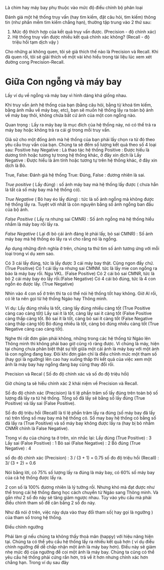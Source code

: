 Là chim hay máy bay phụ thuộc vào mức độ điều chỉnh bộ phân loại

Đánh giá một hệ thống truy vấn (hay tìm kiếm, đặt câu hỏi, tìm kiếm) thông tin (như phần mềm tìm kiếm chẳng hạn), thường tập trung vào 2 thứ sau:

1. Mức độ thích hợp của kết quả truy vấn được. (Precision - độ chính xác)
2. Hệ thống truy vấn được nhiều kết quả chính xác không? (Recall - độ triệu hồi tạm dịch vậy )

Cho những ai không quen, tôi sẽ giả thích thế nào là Precision và Recall. Khi đã quen rồi, tôi sẽ giải thích về một vài khó hiểu trong tài liệu lúc xem xét đường cong Precision-Recall.

# Giữa Con ngỗng và máy bay

Lấy ví dụ về ngỗng và máy bay vì hình dáng khá giống nhau.

Khi truy vấn ảnh hệ thống của bạn (bằng câu hỏi, bằng từ khoá tìm kiếm, bằng ảnh mẫu về máy bay, etc), bạn sẽ muốn hệ thống lấy ra toàn bộ ảnh về máy bay thôi, không chứa bất cứ ảnh của một con ngỗng nào.

Quan trọng : Lấy ra máy bay là mục đích của hệ thống này, nó có thể trả ra máy bay hoặc không trả ra cái gì trong mỗi truy vấn.

Giả sử cho một đống ảnh mà hệ thống của bạn phải lấy chọn ra từ đó theo yêu cầu truy vấn của bạn.
Chúng ta sẽ đếm số lượng kết quả theo số 4 loại sau:
Positive hay Negative : Là thao tác hệ thống
Positive : Được hiểu là dương tính hoặc tương tự trong hệ thống khác, ở đây xin dịch là Lấy
Negative : Được hiểu là âm tính hoặc tương tự trên hệ thống khác, ở đây xin dịch là Bỏ.

True, False: Đánh giá hệ thống
True: Đúng, False : đương nhiên là sai.


*True positive* ( Lấy đúng) : số ảnh máy bay mà hệ thống lấy được ( chưa hẳn là tất cả số máy bay mà hệ thống có).

*True Negative* ( Bỏ hay éo lấy đúng) : tức là số ảnh ngỗng mà không được hệ thống lấy ra. Tuyệt vời nhất là còn nguyên bằng số ảnh ngỗng ban đầu của bộ ảnh.

*False Positive*  ( Lấy ra nhưng sai CMNR) : Số ảnh ngỗng mà hệ thống hiểu nhầm là máy bay rồi lấy ra. 

*False Negative* ( Lại đi bỏ cái ảnh đáng lẽ phải lấy, bỏ sai CMNR) : Số ảnh máy bay mà hệ thống éo lấy ra vì cho rằng nó là ngỗng.


Áp dụng những định nghĩa ở trên, chúng ta thử tìm số ảnh tương ứng với mỗi loại trong ví dụ xem sao.

Có 3 cái lấy đúng, tức là lấy được 3 cái máy bay thật. Cũng ngon đấy chứ.(True Positive)
Có 1 cái lấy ra nhưng sai CMNM. tức là lấy mie con ngỗng ra bảo là máy bay rồi. Ngu VKL. (False Positive)
Có 2 cái bỏ sai CMNR, tức là bỏ 2 cái máy bay éo lấy rồi.(False Negative)
Có 4 cái bỏ đúng, tức là 4 con ngỗn éo được lấy. (True Negative)

Nhìn vào 4 con số ở trên thì ta có thể nói hệ thống tốt hay không.
Giờ AI rồi, có lẽ ta nên gọi từ hệ thống Ngáo hay Thông minh.

Ví dụ: 
Lấy đúng nhiều là tốt, càng lấy đúng nhiều càng tốt (True Positive càng cao càng tốt)
Lấy sai ít là tốt, càng lấy sai ít càng tốt (False Positive càng thấp càng tốt.
Bỏ sai ít là tốt, càng bỏ sai ít càng tốt (False Negative càng thấp càng tốt)
Bỏ đúng nhiều là tốt, càng bỏ đúng nhiều càng tốt (True Negative càng cao càng tốt).

Nghe thì rất đơn giản phải không, những trong các hệ thống từ Ngáo lên Thông minh thì không phải bao giờ cũng rõ ràng được. Vì chúng là máy, hiện tại chúng chưa phân biệt thật sự tốt giữa một cái ảnh là máy bay với một ảnh là con ngỗng đang bay.
Đôi khi đơn giản chỉ là điều chỉnh mức một tham số (hay gọi là ngưỡng) lên cao hay xuống thấp thì kết quả của việc xem một ảnh là máy bay hay ngỗng đang bay cũng thay đổi rồi.

Precision và Recal ( Số đo độ chính xác và số đo độ triệu hồi)

Giờ chúng ta sẽ hiểu chính xác 2 khái niệm về Precision  và Recall.

Số đo độ chính xác (Precision) là tỉ lệ phần trăm số lấy đúng trên toàn bộ số lượng đã lấy ra từ hệ thống. Tổng số đã lấy sẽ bằng số lấy đúng (True Positive) và lấy sai (False Positive).

Số đo độ triệu hồi (Recall) là tỉ lệ phần trăm lấy ra đúng (số máy bay đã lấy ra) trên tổng số may bay mà hệ thống có. Số may bay hệ thống có bằng số đã lấy ra (True Positive) và số máy bay không được lấy ra (hay bị bỏ nhầm CNMR chính là False Negative).

Trong ví dụ của chúng ta ở trên, xin nhắc lại:
Lấy đúng (True Positive) : 3
Lấy sai (False Positive) : 1
Bỏ sai (False Negative) : 2
Bỏ đúng (True Negative) : 4

số đo độ chính xác (Precision) : 3 / (3 + 1) = 0.75
số đo độ triệu hồi (Recall) : 3/ (3 + 2) = 0.6

Nói bằng lời, có 75% số lượng lấy ra đúng là máy bay, có 60% số máy bay của cả hệ thống được lấy ra.

2 con số là 100% đương nhiên là lý tưởng rồi. Nhưng khó mà đạt được như thế trong cái hệ thống đang học cách chuyển từ Ngáo sang Thông minh. Và gần như 2 số đo này sẽ tăng giảm ngược nhau. Tùy vào yêu cầu mà phải điều chỉnh tham số để cân bằng 2 số đo này.

Như đã nói ở trên, việc này dựa vào thay đổi tham số( hay gọi là ngưỡng ) của tham số trong hệ thống.

Điều chỉnh ngưỡng

Phải làm gì nếu chúng ta không thấy thoả mãn (happy) với hiệu năng hiện tại. Chúng ta có thể yêu cầu hệ thống lấy ra nhiều kết quả hơn ( ví dụ điều chỉnh ngưỡng để dễ chấp nhận một ảnh là máy bay hơn).  Điều này sẽ giảm nhẹ mức độ của ngưỡng để coi một ảnh là máy bay. Chúng ta cũng có thể yêu cầu hệ thống phải cứng rắn hơn, trả về ít hơn nhưng chính xác hơn chẳng hạn. 
Trong ví dụ sau đây
